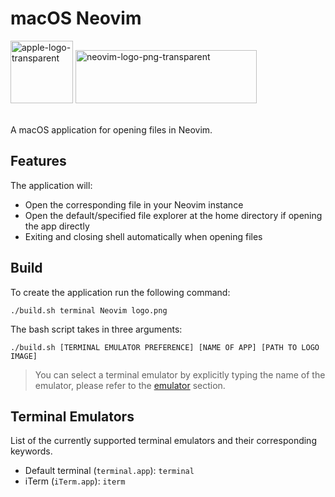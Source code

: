 # macOS Neovim

<img src="https://github.com/user-attachments/assets/5ad505fd-2a86-4a59-80bc-cac4b697f6d6" alt="apple-logo-transparent" width="100" height="100">  
<img src="https://github.com/user-attachments/assets/593d1812-c3d8-472e-a130-01544de09a83" alt="neovim-logo-png-transparent" width="290" height="85">

\
A macOS application for opening files in Neovim.

## Features

The application will:
- Open the corresponding file in your Neovim instance
- Open the default/specified file explorer at the home directory if opening the app directly
- Exiting and closing shell automatically when opening files

## Build

To create the application run the following command:
```console
./build.sh terminal Neovim logo.png
```
The bash script takes in three arguments:
```console
./build.sh [TERMINAL EMULATOR PREFERENCE] [NAME OF APP] [PATH TO LOGO IMAGE]
```
> You can select a terminal emulator by explicitly typing the name of the emulator, please refer to the [emulator](##terminal-emulators) section.

## Terminal Emulators

List of the currently supported terminal emulators and their corresponding keywords.
- Default terminal (```terminal.app```): ```terminal```
- iTerm (```iTerm.app```): ```iterm```
